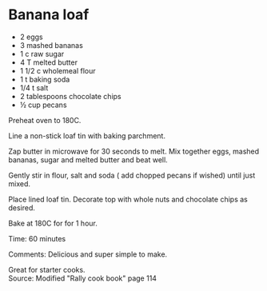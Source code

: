 # Banana loaf

* 2 eggs
* 3 mashed bananas
* 1 c raw sugar
* 4 T melted butter
* 1 1/2 c wholemeal flour
* 1 t baking soda
* 1/4 t salt
* 2 tablespoons chocolate chips
* ½ cup pecans

Preheat oven to 180C.

Line a non-stick loaf tin with baking parchment.

Zap butter in microwave for 30 seconds to melt. Mix together eggs, mashed bananas, sugar and melted butter and beat well.  

Gently stir in flour, salt and soda ( add chopped pecans if wished) until just mixed. 

Place lined loaf tin. Decorate top with whole nuts and chocolate chips as desired.

Bake at 180C for for 1 hour.

Time: 60 minutes  

Comments: Delicious and super simple to make.

Great for starter cooks.  
Source: Modified "Rally cook book" page 114

